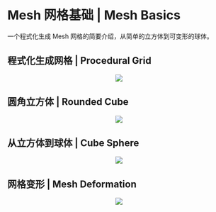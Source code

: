 # Mesh 网格基础 | Mesh Basics

一个程式化生成 Mesh 网格的简要介绍，从简单的立方体到可变形的球体。

## 程式化生成网格 | Procedural Grid

<center>
<a href="https://gamedev-djtu.github.io/Catlike-Coding-Unity-CN/mesh-basics/procedural-grid.html">
    <img src="https://catlikecoding.com/unity/tutorials/procedural-grid/tutorial-image.jpg" />
</a>
</center>

## 圆角立方体 | Rounded Cube

<center>
<a href="">
    <img src="https://catlikecoding.com/unity/tutorials/rounded-cube/tutorial-image.jpg" />
</a>
</center>

## 从立方体到球体 | Cube Sphere

<center>
<a href="">
    <img src="https://catlikecoding.com/unity/tutorials/cube-sphere/tutorial-image.jpg" />
</a>
</center>

## 网格变形 | Mesh Deformation

<center>
<a href="">
    <img src="https://catlikecoding.com/unity/tutorials/mesh-deformation/tutorial-image.jpg" />
</a>
</center>